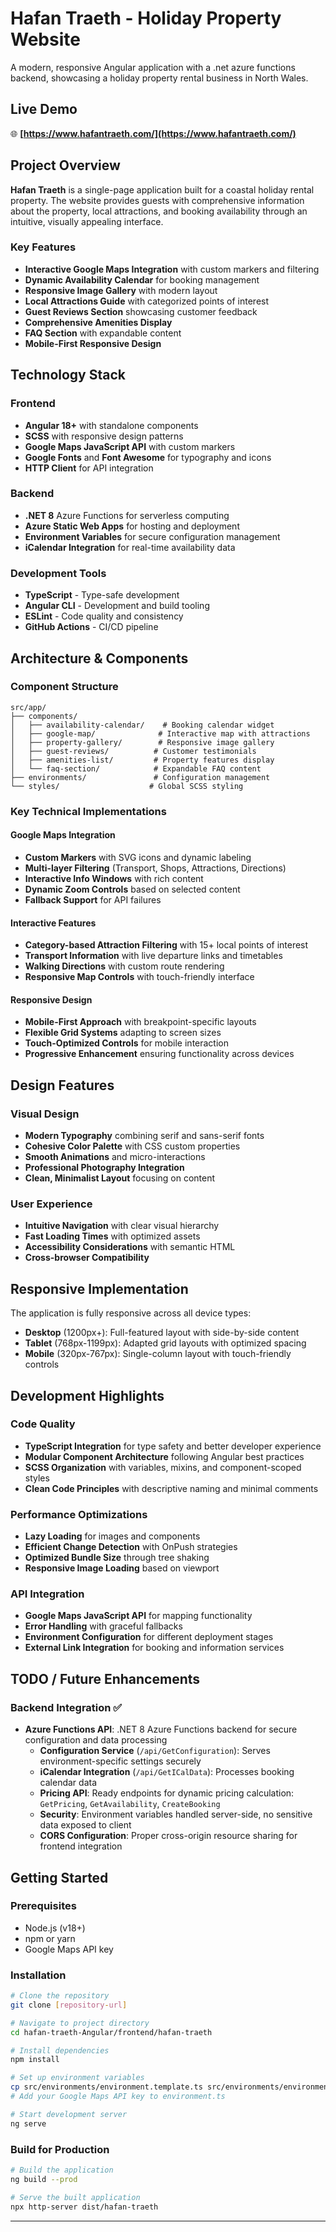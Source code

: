 # Hafan Traeth - Holiday Property Website

A modern, responsive Angular application with a .net azure functions backend, showcasing a holiday property rental business in North Wales.

## Live Demo
🌐 **[https://www.hafantraeth.com/](https://www.hafantraeth.com/)**

## Project Overview

**Hafan Traeth** is a single-page application built for a coastal holiday rental property. The website provides guests with comprehensive information about the property, local attractions, and booking availability through an intuitive, visually appealing interface.

### Key Features

- **Interactive Google Maps Integration** with custom markers and filtering
- **Dynamic Availability Calendar** for booking management
- **Responsive Image Gallery** with modern layout
- **Local Attractions Guide** with categorized points of interest
- **Guest Reviews Section** showcasing customer feedback
- **Comprehensive Amenities Display**
- **FAQ Section** with expandable content
- **Mobile-First Responsive Design**

## Technology Stack

### Frontend
- **Angular 18+** with standalone components
- **SCSS** with responsive design patterns
- **Google Maps JavaScript API** with custom markers
- **Google Fonts** and **Font Awesome** for typography and icons
- **HTTP Client** for API integration

### Backend
- **.NET 8** Azure Functions for serverless computing
- **Azure Static Web Apps** for hosting and deployment
- **Environment Variables** for secure configuration management
- **iCalendar Integration** for real-time availability data

### Development Tools
- **TypeScript** - Type-safe development
- **Angular CLI** - Development and build tooling
- **ESLint** - Code quality and consistency
- **GitHub Actions** - CI/CD pipeline

## Architecture & Components

### Component Structure
```
src/app/
├── components/
│   ├── availability-calendar/    # Booking calendar widget
│   ├── google-map/              # Interactive map with attractions
│   ├── property-gallery/        # Responsive image gallery
│   ├── guest-reviews/          # Customer testimonials
│   ├── amenities-list/         # Property features display
│   └── faq-section/            # Expandable FAQ content
├── environments/               # Configuration management
└── styles/                    # Global SCSS styling
```

### Key Technical Implementations

#### Google Maps Integration
- **Custom Markers** with SVG icons and dynamic labeling
- **Multi-layer Filtering** (Transport, Shops, Attractions, Directions)
- **Interactive Info Windows** with rich content
- **Dynamic Zoom Controls** based on selected content
- **Fallback Support** for API failures

#### Interactive Features
- **Category-based Attraction Filtering** with 15+ local points of interest
- **Transport Information** with live departure links and timetables
- **Walking Directions** with custom route rendering
- **Responsive Map Controls** with touch-friendly interface

#### Responsive Design
- **Mobile-First Approach** with breakpoint-specific layouts
- **Flexible Grid Systems** adapting to screen sizes
- **Touch-Optimized Controls** for mobile interaction
- **Progressive Enhancement** ensuring functionality across devices

## Design Features

### Visual Design
- **Modern Typography** combining serif and sans-serif fonts
- **Cohesive Color Palette** with CSS custom properties
- **Smooth Animations** and micro-interactions
- **Professional Photography Integration**
- **Clean, Minimalist Layout** focusing on content

### User Experience
- **Intuitive Navigation** with clear visual hierarchy
- **Fast Loading Times** with optimized assets
- **Accessibility Considerations** with semantic HTML
- **Cross-browser Compatibility**

## Responsive Implementation

The application is fully responsive across all device types:

- **Desktop** (1200px+): Full-featured layout with side-by-side content
- **Tablet** (768px-1199px): Adapted grid layouts with optimized spacing
- **Mobile** (320px-767px): Single-column layout with touch-friendly controls

## Development Highlights

### Code Quality
- **TypeScript Integration** for type safety and better developer experience
- **Modular Component Architecture** following Angular best practices
- **SCSS Organization** with variables, mixins, and component-scoped styles
- **Clean Code Principles** with descriptive naming and minimal comments

### Performance Optimizations
- **Lazy Loading** for images and components
- **Efficient Change Detection** with OnPush strategies
- **Optimized Bundle Size** through tree shaking
- **Responsive Image Loading** based on viewport

### API Integration
- **Google Maps JavaScript API** for mapping functionality
- **Error Handling** with graceful fallbacks
- **Environment Configuration** for different deployment stages
- **External Link Integration** for booking and information services

## TODO / Future Enhancements

### Backend Integration ✅
- **Azure Functions API**: .NET 8 Azure Functions backend for secure configuration and data processing
  - **Configuration Service** (`/api/GetConfiguration`): Serves environment-specific settings securely
  - **iCalendar Integration** (`/api/GetICalData`): Processes booking calendar data
  - **Pricing API**: Ready endpoints for dynamic pricing calculation: `GetPricing`, `GetAvailability`, `CreateBooking`
  - **Security**: Environment variables handled server-side, no sensitive data exposed to client
  - **CORS Configuration**: Proper cross-origin resource sharing for frontend integration

## Getting Started

### Prerequisites
- Node.js (v18+)
- npm or yarn
- Google Maps API key

### Installation
```bash
# Clone the repository
git clone [repository-url]

# Navigate to project directory
cd hafan-traeth-Angular/frontend/hafan-traeth

# Install dependencies
npm install

# Set up environment variables
cp src/environments/environment.template.ts src/environments/environment.ts
# Add your Google Maps API key to environment.ts

# Start development server
ng serve
```

### Build for Production
```bash
# Build the application
ng build --prod

# Serve the built application
npx http-server dist/hafan-traeth
```


---
